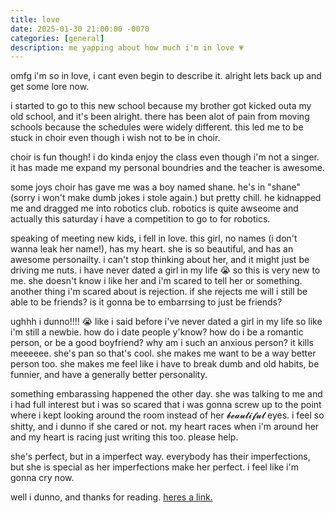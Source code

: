 ```yaml
---
title: love
date: 2025-01-30 21:00:00 -0070
categories: [general]
description: me yapping about how much i'm in love 💗
---
```


omfg i'm so in love, i cant even begin to describe it. alright lets back up and get some lore now.
 
i started to go to this new school because my brother got kicked outa my old school, and it's been alright. there has been alot of pain from moving schools because the schedules were widely different. this led me to be stuck in choir even though i wish not to be in choir. 

choir is fun though! i do kinda enjoy the class even though i'm not a singer. it has made me expand my personal boundries and the teacher is awesome. 

some joys choir has gave me was a boy named shane. he's in "shane" (sorry i won't make dumb jokes i stole again.) but pretty chill. he kidnapped me and dragged me into robotics club. robotics is quite awseome and actually this saturday i have a competition to go to for robotics. 

speaking of meeting new kids, i fell in love. this girl, no names (i don't wanna leak her name!), has my heart. she is so beautiful, and has an awesome personailty. i can't stop thinking about her, and it might just be driving me nuts. i have never dated a girl in my life 😭 so this is very new to me. she doesn't know i like her and i'm scared to tell her or something. another thing i'm scared about is rejection. if she rejects me will i still be able to be friends? is it gonna be to embarrsing to just be friends? 

ughhh i dunno!!!! 😭 like i said before i've never dated a girl in my life so like i'm still a newbie. how do i date people y'know? how do i be a romantic person, or be a good boyfriend? why am i such an anxious person? it kills meeeeee. she's pan so that's cool. she makes me want to be a way better person too. she makes me feel like i have to break dumb and old habits, be funnier, and have a generally better personality. 

something embarassing happened the other day. she was talking to me and i had full interest but i was so scared that i was gonna screw up to the point where i kept looking around the room instead of her 𝓫𝓮𝓪𝓾𝓽𝓲𝓯𝓾𝓵 eyes. i feel so shitty, and i dunno if she cared or not. my heart races when i'm around her and my heart is racing just writing this too. please help.

she's perfect, but in a imperfect way. everybody has their imperfections, but she is special as her imperfections make her perfect. i feel like i'm gonna cry now.

well i dunno, and thanks for reading. [heres a link.](https://uquiz.com/quiz/w6OPts/what-color-are-you?p=3651636)
